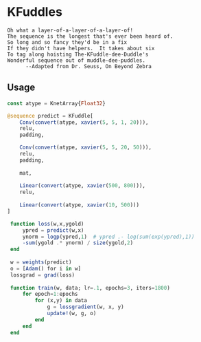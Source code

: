 # KFuddles


    Oh what a layer-of-a-layer-of-a-layer-of!
    The sequence is the longest that's ever been heard of.
    So long and so fancy they'd be in a fix
    If they didn't have helpers.  It takes about six
    To tag along hoisting The-KFuddle-dee-Duddle's
    Wonderful sequence out of muddle-dee-puddles.
          --Adapted from Dr. Seuss, On Beyond Zebra

## Usage
```julia
const atype = KnetArray{Float32}

@sequence predict = KFuddle[
    Conv(convert(atype, xavier(5, 5, 1, 20))),
    relu,
    padding,

    Conv(convert(atype, xavier(5, 5, 20, 50))),
    relu,
    padding,
    
    mat,
    
    Linear(convert(atype, xavier(500, 800))),
    relu,
    
    Linear(convert(atype, xavier(10, 500)))
]

 function loss(w,x,ygold)
     ypred = predict(w,x)
     ynorm = logp(ypred,1)  # ypred .- log(sum(exp(ypred),1))
     -sum(ygold .* ynorm) / size(ygold,2)
 end
 
 w = weights(predict)
 o = [Adam() for i in w]
 lossgrad = grad(loss)
 
 function train(w, data; lr=.1, epochs=3, iters=1800)
     for epoch=1:epochs
         for (x,y) in data
             g = lossgradient(w, x, y)             
             update!(w, g, o)
         end
     end
 end
```

